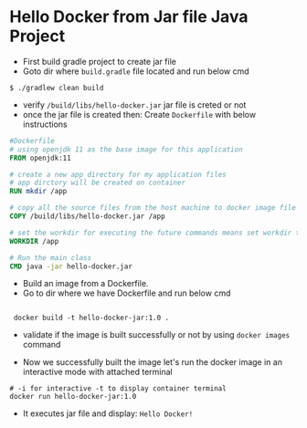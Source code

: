 # Hello Docker from Jar file Java Project

- First build gradle project to create jar file
- Goto dir where `build.gradle` file located and run below cmd

```shell
$ ./gradlew clean build
```

- verify `/build/libs/hello-docker.jar` jar file is creted or not
- once the jar file is created then: Create `Dockerfile` with below instructions

```dockerfile
#Dockerfile
# using openjdk 11 as the base image for this application
FROM openjdk:11

# create a new app directory for my application files
# app dirctory will be created on container
RUN mkdir /app

# copy all the source files from the host machine to docker image file system
COPY /build/libs/hello-docker.jar /app

# set the workdir for executing the future commands means set workdir to image file system
WORKDIR /app

# Run the main class
CMD java -jar hello-docker.jar
```

- Build an image from a Dockerfile.
- Go to dir where we have Dockerfile and run below cmd
```shell

 docker build -t hello-docker-jar:1.0 .
```
- validate if the image is built successfully or not by using `docker images` command

- Now we successfully built the image let's run the docker image in an interactive mode with attached terminal

```shell
# -i for interactive -t to display container terminal
docker run hello-docker-jar:1.0 
```

- It executes jar file and display: `Hello Docker!`



